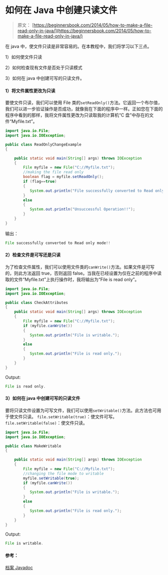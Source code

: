 # 如何在 Java 中创建只读文件

> 原文： [https://beginnersbook.com/2014/05/how-to-make-a-file-read-only-in-java/](https://beginnersbook.com/2014/05/how-to-make-a-file-read-only-in-java/)

在 java 中，使文件只读是非常容易的。在本教程中，我们将学习以下三点。

1）如何使文件只读

2）如何检查现有文件是否处于只读模式

3）如何在 java 中创建可写的只读文件。

#### 1）将文件属性更改为只读

要使文件只读，我们可以使用 File 类的`setReadOnly()`方法。它返回一个布尔值，我们可以进一步验证操作是否成功，就像我在下面的程序中一样。正如您在下面的程序中看到的那样，我将文件属性更改为只读取我的计算机“C 盘”中存在的文件“Myfile.txt”。

```java
import java.io.File;
import java.io.IOException;

public class ReadOnlyChangeExample
{

    public static void main(String[] args) throws IOException
    {	
    	File myfile = new File("C://Myfile.txt");
    	//making the file read only
    	boolean flag = myfile.setReadOnly();	
    	if (flag==true)
    	{
    	   System.out.println("File successfully converted to Read only mode!!");
    	}
    	else
    	{
    	   System.out.println("Unsuccessful Operation!!");
    	}
    }
}
```

输出：

```java
File successfully converted to Read only mode!!
```

#### 2）检查文件是可写还是只读

为了检查文件属性，我们可以使用文件类的`canWrite()`方法。如果文件是可写的，则此方法返回 true，否则返回 false。当我在已经设置为仅在之前的程序中读取的文件“Myfile.txt”上执行操作时，我将输出为“File is read only”。

```java
import java.io.File;
import java.io.IOException;

public class CheckAttributes
{
    public static void main(String[] args) throws IOException
    {	
    	File myfile = new File("C://Myfile.txt");	
    	if (myfile.canWrite())
    	{
    	   System.out.println("File is writable.");
    	}
    	else
    	{
    	   System.out.println("File is read only.");
    	}
    }
}
```

Output:

```java
File is read only.
```

#### 3）如何在 java 中创建可写的只读文件

要将只读文件设置为可写文件，我们可以使用`setWritable()`方法。此方法也可用于使文件只读。
`file.setWritable(true)`：使文件可写。
`file.setWritable(false)`：使文件只读。

```java
import java.io.File;
import java.io.IOException;

public class MakeWritable
{

    public static void main(String[] args) throws IOException
    {	
    	File myfile = new File("C://Myfile.txt");
    	//changing the file mode to writable
    	myfile.setWritable(true);
    	if (myfile.canWrite())
    	{
    	   System.out.println("File is writable.");
    	}
    	else
    	{
    	   System.out.println("File is read only.");
    	}
    }
}
```

Output:

```java
File is writable.
```

#### 参考：

[档案 Javadoc](https://docs.oracle.com/javase/6/docs/api/java/io/File.html "javadoc")